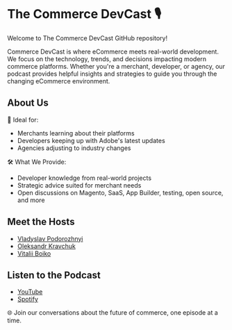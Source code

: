 # The Commerce DevCast 🎙️

Welcome to The Commerce DevCast GitHub repository!

Commerce DevCast is where eCommerce meets real-world development. We focus on the technology, trends, and decisions impacting modern commerce platforms. Whether you're a merchant, developer, or agency, our podcast provides helpful insights and strategies to guide you through the changing eCommerce environment.

## About Us

🔧 Ideal for:
- Merchants learning about their platforms
- Developers keeping up with Adobe's latest updates
- Agencies adjusting to industry changes

🛠️ What We Provide:
- Developer knowledge from real-world projects
- Strategic advice suited for merchant needs
- Open discussions on Magento, SaaS, App Builder, testing, open source, and more

## Meet the Hosts

- [Vladyslav Podorozhnyi](https://www.linkedin.com/in/vladyslav-podorozhnyi/)
- [Oleksandr Kravchuk](https://www.linkedin.com/in/oleksandr-kravchuk/)
- [Vitalii Boiko](https://www.linkedin.com/in/vitalii-boiko-3ba269232/)

## Listen to the Podcast

- [YouTube](https://www.youtube.com/@TheCommerceDevCast)
- [Spotify](https://open.spotify.com/show/7ipQlNtjcGxQSXkqUKF5hg?si=23a2cc2edc6f43f2)

🌐 Join our conversations about the future of commerce, one episode at a time.
